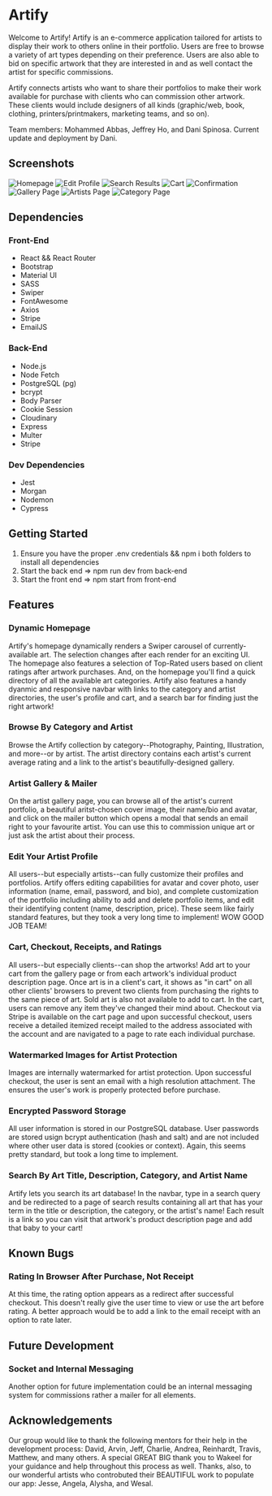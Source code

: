 # Artify

Welcome to Artify! Artify is an e-commerce application tailored for artists to display their work to others online in their portfolio. Users are free to browse a variety of art types depending on their preference. Users are also able to bid on specific artwork that they are interested in and as well contact the artist for specific commissions. 

Artify connects artists who want to share their portfolios to make their work available for purchase with clients who can commission other artwork. These clients would include designers of all kinds (graphic/web, book, clothing, printers/printmakers, marketing teams, and so on). 

Team members: Mohammed Abbas, Jeffrey Ho, and Dani Spinosa. Current update and deployment by Dani. 

## Screenshots

![Homepage](https://github.com/ynot9042/Finals/blob/master/front-end/public/images/screenshots/Homepage.png "Artify Homepage")
![Edit Profile](https://github.com/ynot9042/Finals/blob/master/front-end/public/images/screenshots/Edit.png "Artify Edit Profile Page")
![Search Results](https://github.com/ynot9042/Finals/blob/master/front-end/public/images/screenshots/Search.png "Artify Search Results for Term 'Try'")
![Cart](https://github.com/ynot9042/Finals/blob/master/front-end/public/images/screenshots/Cart.png "Artify Cart Page")
![Confirmation](https://github.com/ynot9042/Finals/blob/master/front-end/public/images/screenshots/Confirmation.png "Artify Confirmation Page After Successful Checkout")
![Gallery Page](https://github.com/ynot9042/Finals/blob/master/front-end/public/images/screenshots/Gallery.png "Artify Artist Gallery")
![Artists Page](https://github.com/ynot9042/Finals/blob/master/front-end/public/images/screenshots/Artists.png "Artify Artists Directory")
![Category Page](https://github.com/ynot9042/Finals/blob/master/front-end/public/images/screenshots/Categories.png "Artify Category Directory")


## Dependencies

### Front-End
- React && React Router
- Bootstrap
- Material UI
- SASS
- Swiper
- FontAwesome
- Axios
- Stripe
- EmailJS

### Back-End
- Node.js
- Node Fetch
- PostgreSQL (pg)
- bcrypt
- Body Parser
- Cookie Session
- Cloudinary
- Express
- Multer
- Stripe

### Dev Dependencies
- Jest
- Morgan
- Nodemon
- Cypress

## Getting Started
1. Ensure you have the proper .env credentials && npm i both folders to install all dependencies
2. Start the back end => npm run dev from back-end
3. Start the front end => npm start from front-end

## Features

### Dynamic Homepage

Artify's homepage dynamically renders a Swiper carousel of currently-available art. The selection changes after each render for an exciting UI. The homepage also features a selection of Top-Rated users based on client ratings after artwork purchases. And, on the homepage you'll find a quick directory of all the available art categories. Artify also features a handy dyanmic and responsive navbar with links to the category and artist directories, the user's profile and cart, and a search bar for finding just the right artwork! 

### Browse By Category and Artist

Browse the Artify collection by category--Photography, Painting, Illustration, and more--or by artist. The artist directory contains each artist's current average rating and a link to the artist's beautifully-designed gallery.

### Artist Gallery & Mailer

On the artist gallery page, you can browse all of the artist's current portfolio, a beautiful aritst-chosen cover image, their name/bio and avatar, and click on the mailer button which opens a modal that sends an email right to your favourite artist. You can use this to commission unique art or just ask the artist about their process. 

### Edit Your Artist Profile

All users--but especially artists--can fully customize their profiles and portfolios. Artify offers editing capabilities for avatar and cover photo, user information (name, email, password, and bio), and complete customization of the portfolio including ability to add and delete portfolio items, and edit their identifying content (name, description, price). These seem like fairly standard features, but they took a very long time to implement! WOW GOOD JOB TEAM! 

### Cart, Checkout, Receipts, and Ratings

All users--but especially clients--can shop the artworks! Add art to your cart from the gallery page or from each artwork's individual product description page. Once art is in a client's cart, it shows as "in cart" on all other clients' browsers to prevent two clients from purchasing the rights to the same piece of art. Sold art is also not available to add to cart. In the cart, users can remove any item they've changed their mind about. Checkout via Stripe is available on the cart page and upon successful checkout, users receive a detailed itemized receipt mailed to the address associated with the account and are navigated to a page to rate each individual purchase. 

### Watermarked Images for Artist Protection

Images are internally watermarked for artist protection. Upon successful checkout, the user is sent an email with a high resolution attachment. The ensures the user's work is properly protected before purchase. 

### Encrypted Password Storage

All user information is stored in our PostgreSQL database. User passwords are stored usign bcrypt authentication (hash and salt) and are not included where other user data is stored (cookies or context). Again, this seems pretty standard, but took a long time to implement. 

### Search By Art Title, Description, Category, and Artist Name

Artify lets you search its art database! In the navbar, type in a search query and be redirected to a page of search results containing all art that has your term in the title or description, the category, or the artist's name! Each result is a link so you can visit that artwork's product description page and add that baby to your cart! 

## Known Bugs

### Rating In Browser After Purchase, Not Receipt

At this time, the rating option appears as a redirect after successful checkout. This doesn't really give the user time to view or use the art before rating. A better approach would be to add a link to the email receipt with an option to rate later. 

## Future Development

### Socket and Internal Messaging

Another option for future implementation could be an internal messaging system for commissions rather a mailer for all elements. 

## Acknowledgements

Our group would like to thank the following mentors for their help in the development process: David, Arvin, Jeff, Charlie, Andrea, Reinhardt, Travis, Matthew, and many others. A special GREAT BIG thank you to Wakeel for your guidance and help throughout this process as well. Thanks, also, to our wonderful artists who controbuted their BEAUTIFUL work to populate our app: Jesse, Angela, Alysha, and Wesal. 
